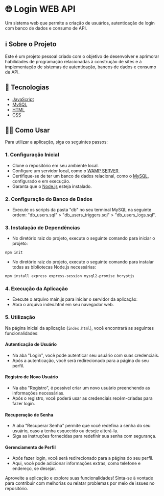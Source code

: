 # 🌐 Login WEB API

Um sistema web que permite a criação de usuários, autenticação de login com banco de dados e consumo de API.

## ℹ️ Sobre o Projeto

Este é um projeto pessoal criado com o objetivo de desenvolver e aprimorar habilidades de programação relacionadas à construção de sites e à implementação de sistemas de autenticação, bancos de dados e consumo de API.

## 📝 Tecnologias

- [JavaScript](https://developer.mozilla.org/pt-BR/docs/Web/JavaScript)
- [MySQL](https://www.mysql.com/)
- [HTML](https://developer.mozilla.org/pt-BR/docs/Web/HTML)
- [CSS](https://developer.mozilla.org/pt-BR/docs/Web/CSS)

## 👨‍🏫 Como Usar

Para utilizar a aplicação, siga os seguintes passos:

### 1. Configuração Inicial

- Clone o repositório em seu ambiente local.
- Configure um servidor local, como o [WAMP SERVER](https://www.wampserver.com/en/).
- Certifique-se de ter um banco de dados relacional, como o [MySQL](https://www.mysql.com/), configurado e em execução.
- Garanta que o [Node.js](https://nodejs.org/pt-br) esteja instalado.

### 2. Configuração do Banco de Dados

- Execute os scripts da pasta "db" no seu terminal MySQL na seguinte ordem: "db_users.sql" > "db_users_triggers.sql" > "db_users_logs.sql".

### 3. Instalação de Dependências

- No diretório raiz do projeto, execute o seguinte comando para iniciar o projeto:

```bash
npm init
```

- No diretório raiz do projeto, execute o seguinte comando para instalar todas as bibliotecas Node.js necessárias:

```bash
npm install express express-session mysql2-promise bcryptjs 
```

### 4. Execução da Aplicação

- Execute o arquivo main.js para iniciar o servidor da aplicação:
- Abra o arquivo index.html em seu navegador web.

### 5. Utilização

Na página inicial da aplicação (`index.html`), você encontrará as seguintes funcionalidades:

#### Autenticação de Usuário

- Na aba "Login", você pode autenticar seu usuário com suas credenciais.
- Após a autenticação, você será redirecionado para a página do seu perfil.

#### Registro de Novo Usuário

- Na aba "Registro", é possível criar um novo usuário preenchendo as informações necessárias.
- Após o registro, você poderá usar as credenciais recém-criadas para fazer login.

#### Recuperação de Senha

- A aba "Recuperar Senha" permite que você redefina a senha do seu usuário, caso a tenha esquecido ou deseje alterá-la.
- Siga as instruções fornecidas para redefinir sua senha com segurança.

#### Gerenciamento de Perfil

- Após fazer login, você será redirecionado para a página do seu perfil.
- Aqui, você pode adicionar informações extras, como telefone e endereço, se desejar.

Aproveite a aplicação e explore suas funcionalidades! Sinta-se à vontade para contribuir com melhorias ou relatar problemas por meio de issues no repositório.
